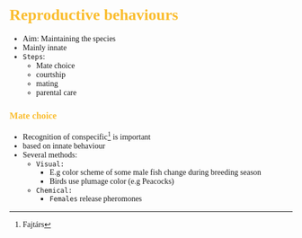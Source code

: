 <span style="font-family:'cascadia code'">

# <span style="color:#fabd2f"> Reproductive behaviours

- Aim: Maintaining the species
- Mainly innate
- `Steps`:
  - Mate choice
  - courtship
  - mating
  - parental care

### <span style="color:#fabd2f"> Mate choice
- Recognition of conspecific[^1] is important
- based on innate behaviour
- Several methods:
  - `Visual:`
    - E.g color scheme of some male fish change during breeding season
    - Birds use plumage color (e.g Peacocks)
  - `Chemical:`
    - `Females` release pheromones



[^1]: Fajtárs
